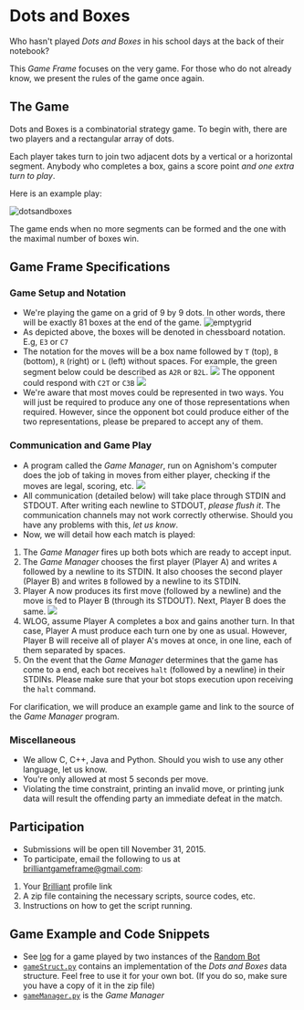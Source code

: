 # Dots and Boxes

Who hasn't played *Dots and Boxes* in his school days at the back of their notebook?

This *Game Frame* focuses on the very game. For those who do not already know, we present the rules of the game once again.

## The Game

Dots and Boxes is a combinatorial strategy game. To begin with, there are two players and a rectangular array of dots.

Each player takes turn to join two adjacent dots by a vertical or a horizontal segment. Anybody who completes a box, gains a score point *and one extra turn to play*.

Here is an example play:

![dotsandboxes](https://upload.wikimedia.org/wikipedia/commons/f/fa/Dots-and-boxes.svg)

The game ends when no more segments can be formed and the one with the maximal number of boxes win.

## Game Frame Specifications

### Game Setup and Notation

* We're playing the game on a grid of 9 by 9 dots. In other words, there will be exactly 81 boxes at the end of the game.
![emptygrid](https://d18l82el6cdm1i.cloudfront.net/uploads/udwu5jm41J-emptygrid.png)
* As depicted above, the boxes will be denoted in chessboard notation. E.g, `E3` or `C7`
* The notation for the moves will be a box name followed by `T` (top), `B` (bottom), `R` (right) or `L` (left) without spaces. For example, the green segment below could be described as `A2R` or `B2L`.
![](https://d18l82el6cdm1i.cloudfront.net/uploads/Lzhch0BmSl-a2r.png)
The opponent could respond with `C2T` or `C3B`
![](https://d18l82el6cdm1i.cloudfront.net/uploads/e6ddXFRk6O-c2t.png)
* We're aware that most moves could be represented in two ways. You will just be required to produce any one of those representations when required. However, since the opponent bot could produce either of the two representations, please be prepared to accept any of them.

### Communication and Game Play

* A program called the *Game Manager*, run on Agnishom's computer does the job of taking in moves from either player, checking if the moves are legal, scoring, etc.
![](https://d18l82el6cdm1i.cloudfront.net/uploads/fxjD5HX3ue-game_arch.png)
* All communication (detailed below) will take place through STDIN and STDOUT. After writing each newline to STDOUT, *please flush it*. The communication channels may not work correctly otherwise. Should you have any problems with this, *let us know*.
* Now, we will detail how each match is played:
 1. The *Game Manager* fires up both bots which are ready to accept input.
 2. The *Game Manager* chooses the first player (Player A) and writes `A` followed by a newline to its STDIN. It also chooses the second player (Player B) and writes `B` followed by a newline to its STDIN.
 3. Player A now produces its first move (followed by a newline) and the move is fed to Player B (through its STDOUT). Next, Player B does the same.
 ![](https://d18l82el6cdm1i.cloudfront.net/uploads/oaOq1BJNS2-board_with_one_fill.png)
 4. WLOG, assume Player A completes a box and gains another turn. In that case, Player A must produce each turn one by one as usual. However, Player B will receive all of player A's moves at once, in one line, each of them separated by spaces.
 5. On the event that the *Game Manager* determines that the game has come to a end, each bot receives `halt` (followed by a newline) in their STDINs. Please make sure that your bot stops execution upon receiving the `halt` command.

For clarification, we will produce an example game and link to the source of the *Game Manager* program.

### Miscellaneous

* We allow C, C++, Java and Python. Should you wish to use any other language, let us know.
* You're only allowed at most 5 seconds per move.
* Violating the time constraint, printing an invalid move, or printing junk data will result the offending party an immediate defeat in the match.

## Participation

* Submissions will be open till November 31, 2015.
* To participate, email the following to us at brilliantgameframe@gmail.com:
 1. Your [Brilliant](http://Brilliant.Org) profile link
 2. A zip file containing the necessary scripts, source codes, etc.
 3. Instructions on how to get the script running.

## Game Example and Code Snippets

* See [log](https://github.com/Agnishom/BrilliantGameFrame/blob/master/DotsAndBoxes/log) for a game played by two instances of the [Random Bot](https://github.com/Agnishom/BrilliantGameFrame/blob/master/DotsAndBoxes/randomBot.py)
* [`gameStruct.py`](https://github.com/Agnishom/BrilliantGameFrame/blob/master/DotsAndBoxes/gameStruct.py) contains an implementation of the *Dots and Boxes* data structure. Feel free to use it for your own bot. (If you do so, make sure you have a copy of it in the zip file)
* [`gameManager.py`](https://github.com/Agnishom/BrilliantGameFrame/blob/master/DotsAndBoxes/gameManager.py) is the *Game Manager*
